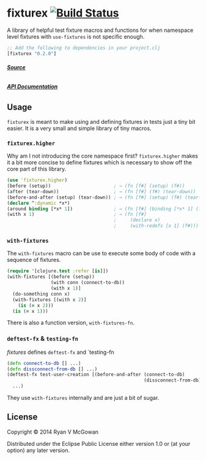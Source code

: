 # fixturex [![Build Status](https://travis-ci.org/RyanMcG/fixturex.svg?branch=master)](https://travis-ci.org/RyanMcG/fixturex)

A library of helpful test fixture macros and functions for when namespace level
fixtures with `use-fixtures` is not specific enough.

```clojure
;; Add the following to dependencies in your project.clj
[fixturex "0.2.0"]
```

###### [**Source**](https://github.com/RyanMcG/fixturex)
###### [**API Documentation**][api]

## Usage

`fixturex` is meant to make using and defining fixtures in tests just a tiny bit easier.
It is a very small and simple library of tiny macros.

### `fixturex.higher`

Why am I not introducing the core namespace first?
`fixturex.higher` makes it a bit more concise to define fixtures which is necessary to show off the core part of this library.

```clojure
(use 'fixturex.higher)
(before (setup))                       ; → (fn [f#] (setup) (f#))
(after (tear-down))                    ; → (fn [f#] (f#) (tear-down))
(before-and-after (setup) (tear-down)) ; → (fn [f#] (setup) (f#) (tear-down))
(declare ^:dynamic *x*)
(around binding [*x* 1])               ; → (fn [f#] (binding [*x* 1] (f#)))
(with x 1)                             ; → (fn [f#]
                                       ;     (declare x)
                                       ;     (with-redefs [x 1] (f#)))
```

### `with-fixtures`

The `with-fixtures` macro can be use to execute some body of code with a sequence of fixtures.

```clojure
(require '[clojure.test :refer [is]])
(with-fixtures [(before (setup))
                (with conn (connect-to-db))
                (with x 1)]
  (do-something conn x)
  (with-fixtures [(with x 2)]
    (is (= x 2)))
  (is (= x 1)))
```

There is also a function version, `with-fixtures-fn`.

### `deftest-fx` &amp; `testing-fn`

*fixtures* defines `deftest-fx` and `testing-fn

```clojure
(defn connect-to-db [] ...)
(defn dissconnect-from-db [] ...)
(deftest-fx test-user-creation [(before-and-after (connect-to-db)
                                                  (dissconnect-from-db))]
  ...)
```

They use `with-fixtures` internally and are just a bit of sugar.

## License

Copyright © 2014 Ryan V McGowan

Distributed under the Eclipse Public License either version 1.0 or (at
your option) any later version.

[api]: http://www.ryanmcg.com/fixturex/api/
